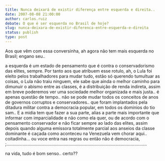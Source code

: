 ```yaml
---
title: Nunca deixará de existir diferença entre esquerda e direita..
date: 2007-08-08 21:00:00
author: carlos.ruiz
debate: O que é ser esquerda no Brasil de hoje?
slug: nunca-deixara-de-existir-diferenca-entre-esquerda-e-direita
status: publish 
type: post
---
```


Aos que vêm com essa conversinha, ah agora não tem mais esquerda no Brasil; engano seu..  

a esquerda é um estado de pensamento que é contra o conservadorismo das elites, sempre. Por tanto aos que atribuem esse rotulo, ah, o Lula foi eleito pelos trabalhadores para mudar tudo, estão só querendo tumultuar as coisas, o Lula não traiu ninguem, ele sabe que ainda o melhor caminho para dimunuir o abismo entre as classes, é a distribuição de renda indireta, assim em breve poderemos ver uma sociedade melhor organizada e mais justa.. é apenas questão de tempo.. não se pode mudar todos os conceitos de anos de governos corruptos e conservadores.. que foram implantados pela ditadura militar contra a democracia popular, em todos os dominios do tio sam.. E a midia tem que fazer a sua parte, alias a parte mais importante que informar com imparcialidade e não como ela quer, ou de acordo com o pensamento conservador e não ficar sempre ao lado das elites, assim depois quando alguma emissora totalmente parcial aos anseios da classe dominante é caçada como aconteceu na Venezuela vem chorar aqui.. coitadinha... ou voce entra nas regras ou então não é democracia, ;.................................................................................................................  

na vida, tudo é bom senso.. certo??
